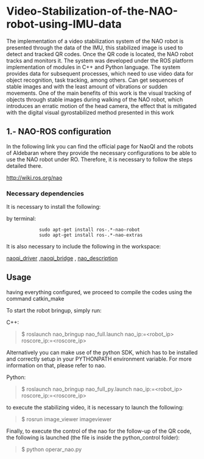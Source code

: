 # Video-Stabilization-of-the-NAO-robot-using-IMU-data
The implementation of a video stabilization system of the NAO robot is presented through the data of the IMU, this stabilized image is used to detect and tracked QR codes. Once the QR code is located, the NAO robot tracks and monitors it. The system was developed under the ROS platform implementation of modules in C++ and Python language. The system provides data for subsequent processes, which need to use video data for object recognition, task tracking, among others. Can get sequences of stable images and with the least amount of vibrations or sudden movements. One of the main benefits of this work is the visual tracking of objects through stable images during walking of the NAO robot, which introduces an erratic motion of the head camera, the effect that is mitigated with the digital visual gyrostabilized method presented in this work


## 1.- NAO-ROS configuration
In the following link you can find the official page for NaoQI and the robots of Aldebaran where they provide the necessary configurations to be able to use the NAO robot under RO. Therefore, it is necessary to follow the steps detailed there.

http://wiki.ros.org/nao

### Necessary dependencies
It is necessary to install the following:

by terminal:
```
            sudo apt-get install ros-.*-nao-robot
            sudo apt-get install ros-.*-nao-extras
```         
It is also necessary to include the following in the workspace:

[naoqi_driver](http://wiki.ros.org/naoqi_driver) ,[naoqi_bridge](http://wiki.ros.org/naoqi_bridge) , [nao_description](http://wiki.ros.org/nao_description)


## Usage

having everything configured, we proceed to compile the codes using the command catkin_make

To start the robot bringup, simply run:

C++:
>$ roslaunch nao_bringup nao_full.launch nao_ip:=<robot_ip> roscore_ip:=<roscore_ip>

Alternatively you can make use of the python SDK, which has to be installed and correctly setup in your PYTHONPATH environment variable. For more information on that, please refer to nao.

Python:
>$ roslaunch nao_bringup nao_full_py.launch nao_ip:=<robot_ip> roscore_ip:=<roscore_ip>

to execute the stabilizing video, it is necessary to launch the following:
>$ rosrun image_viewer imageviewer

Finally, to execute the control of the nao for the follow-up of the QR code, the following is launched (the file is inside the python_control folder):
>$ python operar_nao.py


